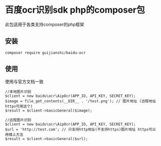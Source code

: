 # 百度ocr识别sdk php的composer包
此包适用于各类支持composer的php框架

## 安装
```
composer require guijianshi/baidu-ocr
```

## 使用
使用与官方文档一致

```
//本地图片识别
$client = new baidu\ocr\AipOcr(APP_ID, API_KEY, SECRET_KEY);
$image = file_get_contents(__DIR__ . '/test.png'); // 图片地址 (远程地址https可用这个)
$result = $client->basicGeneral($image);
```

```
//远程图片识别
$client = new baidu\ocr\AipOcr(APP_ID, API_KEY, SECRET_KEY);
$url = 'http://test.com'; // 只支持http地址(不支持https)图片地址 https可以用楼上方法
$result = $client->basicGeneral($url);
```


